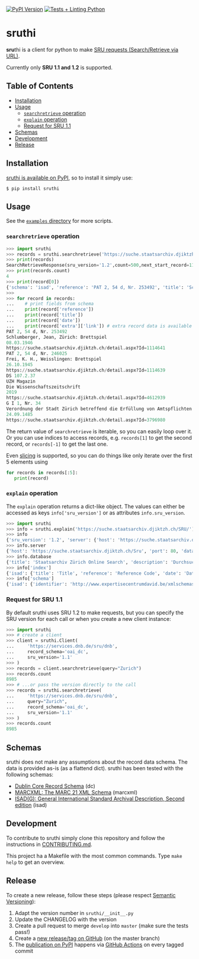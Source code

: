 [![PyPI Version](https://img.shields.io/pypi/v/sruthi)](https://pypi.org/project/sruthi/)
[![Tests + Linting Python](https://github.com/metaodi/sruthi/actions/workflows/lint_python.yml/badge.svg)](https://github.com/metaodi/sruthi/actions/workflows/lint_python.yml)

# sruthi

**sru**thi is a client for python to make [SRU requests (Search/Retrieve via URL)](http://www.loc.gov/standards/sru/).

Currently only **SRU 1.1 and 1.2** is supported.

## Table of Contents

* [Installation](#installation)
* [Usage](#usage)
    * [`searchretrieve` operation](#searchretrieve-operation)
    * [`explain` operation](#explain-operation)
    * [Request for SRU 1.1](#request-for-sru-11)
* [Schemas](#schemas)
* [Development](#development)
* [Release](#release)

## Installation

[sruthi is available on PyPI](https://pypi.org/project/sruthi/), so to install it simply use:

```
$ pip install sruthi
```

## Usage

See the [`examples` directory](https://github.com/metaodi/sruthi/tree/master/examples) for more scripts.

### `searchretrieve` operation

```python
>>> import sruthi
>>> records = sruthi.searchretrieve('https://suche.staatsarchiv.djiktzh.ch/SRU/', query='Brettspiel')
>>> print(records)
SearchRetrieveResponse(sru_version='1.2',count=500,next_start_record=11)
>>> print(records.count)
4
>>> print(record[0])
{'schema': 'isad', 'reference': 'PAT 2, 54 d, Nr. 253492', 'title': 'Schlumberger, Jean, Zürich: Brettspiel', 'date': '08.03.1946', 'descriptionlevel': 'Dossier', 'extent': None, 'creator': None, 'extra': {'score': '0.4', 'link': 'https://suche.staatsarchiv.djiktzh.ch/detail.aspx?Id=1114641', 'beginDateISO': '1946-03-08', 'beginApprox': '0', 'endDateISO': '1946-03-08', 'endApprox': '0', 'hasDigitizedItems': '0'}}
>>>
>>> for record in records:
...    # print fields from schema
...    print(record['reference'])
...    print(record['title'])
...    print(record['date'])
...    print(record['extra']['link']) # extra record data is available at the 'extra' key
PAT 2, 54 d, Nr. 253492
Schlumberger, Jean, Zürich: Brettspiel
08.03.1946
https://suche.staatsarchiv.djiktzh.ch/detail.aspx?Id=1114641
PAT 2, 54 d, Nr. 246025
Frei, K. H., Weisslingen: Brettspiel
26.10.1945
https://suche.staatsarchiv.djiktzh.ch/detail.aspx?Id=1114639
DS 107.2.37
UZH Magazin
Die Wissenschaftszeitschrift
2019
https://suche.staatsarchiv.djiktzh.ch/detail.aspx?Id=4612939
G I 1, Nr. 34
Verordnung der Stadt Zürich betreffend die Erfüllung von Amtspflichten durch die Chorherren des Grossmünsterstifts
24.09.1485
https://suche.staatsarchiv.djiktzh.ch/detail.aspx?Id=3796980
```

The return value of `searchretrieve` is iterable, so you can easily loop over it.
Or you can use indices to access records, e.g. `records[1]` to get the second record, or `records[-1]` to get the last one.

Even [slicing](https://python-reference.readthedocs.io/en/latest/docs/brackets/slicing.html) is supported, so you can do things like only iterate over the first 5 elements using

```python
for records in records[:5]:
   print(record)
```

### `explain` operation

The `explain` operation returns a dict-like object.
The values can either be accessed as keys `info['sru_version']` or as attributes `info.sru_version`.

```python
>>> import sruthi
>>> info = sruthi.explain('https://suche.staatsarchiv.djiktzh.ch/SRU/')
>>> info
{'sru_version': '1.2', 'server': {'host': 'https://suche.staatsarchiv.djiktzh.ch/Sru', 'port': 80, 'database': 'sru'}, 'database': {'title': 'Staatsarchiv Zürich Online Search', 'description': 'Durchsuchen der Bestände des Staatsarchiv Zürichs.', 'contact': 'staatsarchivzh@ji.zh.ch'}, 'index': {'isad': {'title': 'Title', 'reference': 'Reference Code', 'date': 'Date', 'descriptionlevel': 'Level'}}, 'schema': {'isad': {'identifier': 'http://www.expertisecentrumdavid.be/xmlschemas/isad.xsd', 'name': 'isad', 'title': 'ISAD(G)'}}, 'config': {'maximumRecords': 99, 'defaults': {'numberOfRecords': 99}}}
>>> info.server
{'host': 'https://suche.staatsarchiv.djiktzh.ch/Sru', 'port': 80, 'database': 'sru'}
>>> info.database
{'title': 'Staatsarchiv Zürich Online Search', 'description': 'Durchsuchen der Bestände des Staatsarchiv Zürichs.', 'contact': 'staatsarchivzh@ji.zh.ch'}
>>> info['index']
{'isad': {'title': 'Title', 'reference': 'Reference Code', 'date': 'Date', 'descriptionlevel': 'Level'}}
>>> info['schema']
{'isad': {'identifier': 'http://www.expertisecentrumdavid.be/xmlschemas/isad.xsd', 'name': 'isad', 'title': 'ISAD(G)'}}
```

### Request for SRU 1.1

By default sruthi uses SRU 1.2 to make requests, but you can specify the SRU version for each call or when you create a new client instance:

```python
>>> import sruthi
>>> # create a client
>>> client = sruthi.Client(
...     'https://services.dnb.de/sru/dnb',
...     record_schema='oai_dc',
...     sru_version='1.1'
>>> )
>>> records = client.searchretrieve(query="Zurich")
>>> records.count
8985
>>> # ...or pass the version directly to the call
>>> records = sruthi.searchretrieve(
...     'https://services.dnb.de/sru/dnb',
...     query="Zurich",
...     record_schema='oai_dc',
...     sru_version='1.1'
>>> )
>>> records.count
8985
```

## Schemas

sruthi does not make any assumptions about the record data schema.
The data is provided as-is (as a flattend dict).
sruthi has been tested with the following schemas:

* [Dublin Core Record Schema](http://www.loc.gov/standards/sru/recordSchemas/dc-schema.html) (dc)
* [MARCXML: The MARC 21 XML Schema](http://www.loc.gov/standards/marcxml/schema/MARC21slim.xsd) (marcxml)
* [ISAD(G): General International Standard Archival Description, Second edition](http://www.expertisecentrumdavid.be/xmlschemas/isad.xsd) (isad)

## Development

To contribute to sruthi simply clone this repository and follow the instructions in [CONTRIBUTING.md](/CONTRIBUTING.md).

This project ha a Makefile with the most common commands.
Type `make help` to get an overview.

## Release

To create a new release, follow these steps (please respect [Semantic Versioning](http://semver.org/)):

1. Adapt the version number in `sruthi/__init__.py`
1. Update the CHANGELOG with the version
1. Create a pull request to merge `develop` into `master` (make sure the tests pass!)
1. Create a [new release/tag on GitHub](https://github.com/metaodi/sruthi/releases) (on the master branch)
1. The [publication on PyPI](https://pypi.python.org/pypi/sruthi) happens via [GitHub Actions](https://github.com/metaodi/sruthi/actions?query=workflow%3A%22Upload+Python+Package%22) on every tagged commit
